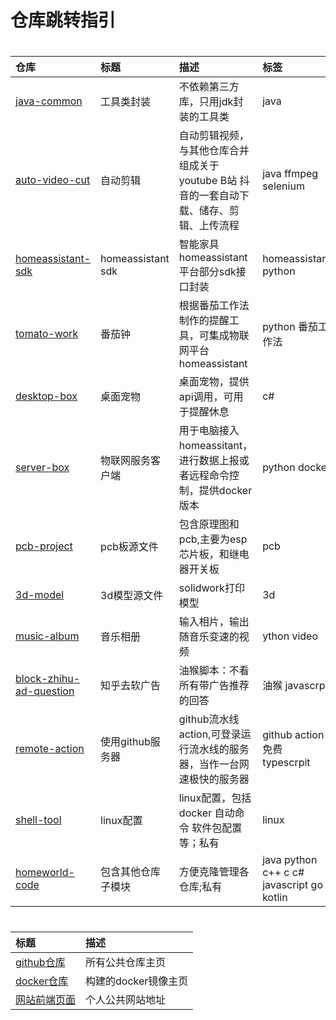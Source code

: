 # 仓库跳转指引

#

|仓库 | 标题 |描述|标签|
|:---|:---|:---|:---|
|[java-common](https://github.com/elanworld/java-common)|工具类封装|不依赖第三方库，只用jdk封装的工具类|java|
|[auto-video-cut](https://github.com/elanworld/auto-video-cut)|自动剪辑|自动剪辑视频，与其他仓库合并组成关于youtube B站 抖音的一套自动下载、储存、剪辑、上传流程|java ffmpeg selenium|
|[homeassistant-sdk](https://github.com/elanworld/homeassistant-sdk)|homeassistant sdk|智能家具homeassistant平台部分sdk接口封装|homeassistant python|
|[tomato-work](https://github.com/elanworld/tomato-work)|番茄钟|根据番茄工作法制作的提醒工具，可集成物联网平台homeassistant|python 番茄工作法|
|[desktop-box](https://github.com/elanworld/desktop-box)|桌面宠物|桌面宠物，提供api调用，可用于提醒休息|c#|
|[server-box](https://github.com/elanworld/server-box)|物联网服务客户端|用于电脑接入homeassitant，进行数据上报或者远程命令控制，提供docker版本|python docker|
|[pcb-project](https://github.com/elanworld/pcb-project)|pcb板源文件|包含原理图和pcb,主要为esp芯片板，和继电器开关板|pcb|
|[3d-model](https://github.com/elanworld/3d-model)|3d模型源文件|solidwork打印模型|3d|
|[music-album](https://github.com/elanworld/music-album)|音乐相册|输入相片，输出随音乐变速的视频|ython video|
|[block-zhihu-ad-question](https://github.com/elanworld/block-zhihu-ad-question)|知乎去软广告|油猴脚本：不看所有带广告推荐的回答|油猴 javascrpit|
|[remote-action](https://github.com/elanworld/remote-action)|使用github服务器|github流水线action,可登录运行流水线的服务器，当作一台网速极快的服务器|github action 免费 typescrpit|
|[shell-tool](https://github.com/elanworld/shell-tool)|linux配置|linux配置，包括docker 自动命令 软件包配置等；私有|linux|
|[homeworld-code](https://github.com/elanworld/homeworld-code)|包含其他仓库子模块|方便克隆管理各仓库;私有|java python c++ c c# javascript go kotlin|

#

| 标题 |描述|
|:---|:---|
|[github仓库](https://github.com/elanworld)|所有公共仓库主页|
|[docker仓库](https://hub.docker.com/u/alanwoods)|构建的docker镜像主页|
|[网站前端页面](https://www.xianneng.top)|个人公共网站地址|